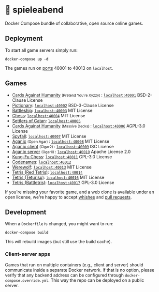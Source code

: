# 🎲 spieleabend

Docker Compose bundle of collaborative, open source online games.

## Deployment

To start all game servers simply run:
```shell script
docker-compose up -d
```
The games run on [ports](#games) 40001 to 40013 on `localhost`.

## Games

- [Cards Against Humanity](https://github.com/emcniece/DockerYourXyzzy)
  <small> (Pretend You're Xyzzy) </small>:
  [`localhost:40001`](http://localhost:40001)
  BSD-2-Clause License
- [Pictionary](https://github.com/scribble-rs/scribble.rs):
  [`localhost:40002`](http://localhost:40002)
  BSD-3-Clause License
- [Battleship](https://github.com/manassarpatwar/WarVessels):
  [`localhost:40003`](http://localhost:40003)
  MIT License
- [Chess](https://github.com/Aveek-Saha/Online-Chess):
  [`localhost:40004`](http://localhost:40004)
  MIT License
- [Settlers of Catan](https://github.com/seansegal/tincisnotcatan):
  [`localhost:40005`](http://localhost:40005)
- [Cards Against Humanity](https://github.com/lattyware/massivedecks)
  <small> (Massive Decks) </small>:
  [`localhost:40006`](http://localhost:40006)
  AGPL-3.0 License
- [Spyfall](https://github.com/tannerkrewson/spyfall):
  [`localhost:40007`](http://localhost:40007)
  MIT License
- [Agar.io](https://github.com/huytd/agar.io-clone)
  <small> (Open Agar) </small>:
  [`localhost:40008`](http://localhost:40008)
  MIT License
- [Agar.io client](https://github.com/opcon/Cigar2)
  <small> (Cigar2) </small>:
  [`localhost:40009`](http://localhost:40009)
  ISC License
- [Agar.io server](https://github.com/opcon/OgarII)
  <small> (OgarII) </small>:
  [`localhost:40010`](http://localhost:40010)
  Apache License 2.0
- [Kung-Fu Chess](https://github.com/PetterS/realtimechess):
  [`localhost:40011`](http://localhost:40011)
  GPL-3.0 License
- [Codenames](https://github.com/jbowens/codenames):
  [`localhost:40012`](http://localhost:40012)
- [Werewolf](https://github.com/AlecM33/Werewolf):
  [`localhost:40013`](http://localhost:40013)
  MIT License
- [Tetris (Red Tetris)](https://github.com/cepalle/red-tetris):
  [`localhost:40014`](http://localhost:40014)
- [Tetris (Teturisu)](https://github.com/tarhses/teturisu):
  [`localhost:40016`](http://localhost:40016)
  MIT License
- [Tetris (Battletris)](https://github.com/Tschuck/battletris):
  [`localhost:40017`](http://localhost:40017)
  GPL-3.0 License

If you're missing your favorite game, and a web clone is available under an open license, we're happy to accept [whishes](https://github.com/fsrmatheinfo/spieleabend/issues) and [pull requests](https://github.com/fsrmatheinfo/spieleabend/pulls).

## Development

When a `Dockerfile` is changed, you might want to run:
```shell script
docker-compose build
```
This will rebuild images (but still use the build cache).

### Client-server apps
Games that run on multiple containers (e.g., client and server) should communicate inside a separate Docker network.
If that is no option, please verify that any backend address can be configured through `docker-compose.override.yml`.
This way the repo can be deployed on a public server.

